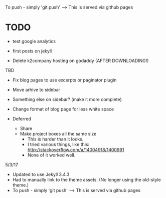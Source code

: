 To push - simply 'git push' --> This is served via github pages

# TODO

* test google analytics

* first posts on jekyll

* Delete k2company hosting on godaddy (AFTER DOWNLOADING!)

TBD
* Fix blog pages to use excerpts or paginator plugin
* Move arhive to sidebar
* Something else on sidebar? (make it more complete)
* Change format of blog page for less white space



* Deferred
    * Share
    * Make project boxes all the same size
        - This is harder than it looks.
        - I tried various things, like this: http://stackoverflow.com/a/14004918/1400991
        - None of it worked well.

5/3/17
* Updated to use Jekyll 3.4.3
* Had to manually link to the theme assets. (No longer using the old-style theme.)
* To push - simply 'git push' --> This is served via github pages
